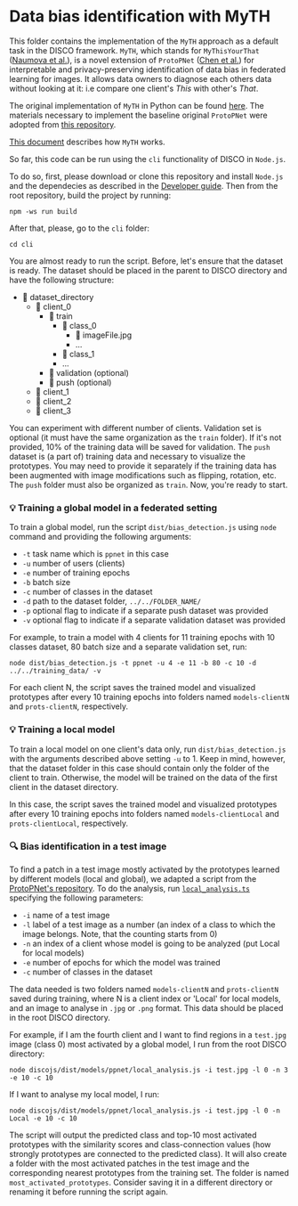 # Data bias identification with MyTH

This folder contains the implementation of the `MyTH` approach as a default task in the DISCO framework. `MyTH`, which stands for `MyThisYourThat` ([Naumova et al.](https://github.com/EPFLiGHT/MyTH)), is a novel extension of `ProtoPNet` ([Chen et al.](https://arxiv.org/abs/1806.10574)) for interpretable and privacy-preserving identification of data bias in federated learning for images. It allows data owners to diagnose each others data without looking at it: i.e compare one client's _This_ with other's _That_.

The original implementation of `MyTH` in Python can be found [here](https://github.com/EPFLiGHT/MyTH).
The materials necessary to implement the baseline original `ProtoPNet` were adopted from [this repository](https://github.com/cfchen-duke/ProtoPNet).

[This document](./MyTH.md) describes how `MyTH` works.

So far, this code can be run using the `cli` functionality of DISCO in `Node.js`. 

To do so, first, please download or clone this repository and install `Node.js` and the dependecies as described in the [Developer guide](../../../../DEV.md). Then from the root repository, build the project by running:
````
npm -ws run build
````
After that, please, go to the `cli` folder:
````
cd cli
````
You are almost ready to run the script. Before, let's ensure that the dataset is ready. The dataset should be placed in the parent to DISCO directory and have the following structure:
- 📁 dataset_directory
  - 📁 client_0
    - 📁 train
      - 📁 class_0
        - 📄 imageFile.jpg
        - ...
      - 📁 class_1 
      - ...
    - 📁 validation (optional)
    - 📁 push (optional)
  - 📁 client_1
  - 📁 client_2
  - 📁 client_3

You can experiment with different number of clients. Validation set is optional (it must have the same organization as the `train` folder). If it's not provided, 10% of the training data will be saved for validation. The `push` dataset is (a part of) training data and necessary to visualize the prototypes. You may need to provide it separately if the training data has been augmented with image modifications such as flipping, rotation, etc. The `push` folder must also be organized as `train`.
Now, you're ready to start.

### 💡 Training a global model in a federated setting

To train a global model, run the script `dist/bias_detection.js` using `node` command and providing the following arguments:

- `-t` task name which is `ppnet` in this case
- `-u` number of users (clients)
- `-e` number of training epochs
- `-b` batch size
- `-c` number of classes in the dataset
- `-d` path to the dataset folder, `../../FOLDER_NAME/`
- `-p` optional flag to indicate if a separate push dataset was provided
- `-v` optional flag to indicate if a separate validation dataset was provided

For example, to train a model with 4 clients for 11 training epochs with 10 classes dataset, 80 batch size and a separate validation set, run:
````
node dist/bias_detection.js -t ppnet -u 4 -e 11 -b 80 -c 10 -d ../../training_data/ -v
`````
For each client N, the script saves the trained model and visualized prototypes after every 10 training epochs into folders named `models-clientN` and `prots-clientN`, respectively.

### 💡 Training a local model

To train a local model on one client's data only, run `dist/bias_detection.js` with the arguments described above setting `-u` to 1. Keep in mind, however, that the dataset folder in this case should contain only the folder of the client to train. Otherwise, the model will be trained on the data of the first client in the dataset directory. 

In this case, the script saves the trained model and visualized prototypes after every 10 training epochs into folders named `models-clientLocal` and `prots-clientLocal`, respectively.

### 🔍 Bias identification in a test image

To find a patch in a test image mostly activated by the prototypes learned by different models (local and global), we adapted a script from the [ProtoPNet's repository](https://github.com/cfchen-duke/ProtoPNet). To do the analysis, run [`local_analysis.ts`](local_analysis.ts) specifying the following parameters:

- `-i` name of a test image
- `-l` label of a test image as a number (an index of a class to which the image belongs. Note, that the counting starts from 0)
- `-n` an index of a client whose model is going to be analyzed (put Local for local models)
- `-e` number of epochs for which the model was trained
- `-c` number of classes in the dataset

The data needed is two folders named `models-clientN` and `prots-clientN` saved during training, where N is a client index or 'Local' for local models, and an image to analyse in `.jpg` or `.png` format. This data should be placed in the root DISCO directory.

For example, if I am the fourth client and I want to find regions in a `test.jpg` image (class 0) most activated by a global model, I run from the root DISCO directory:
`````
node discojs/dist/models/ppnet/local_analysis.js -i test.jpg -l 0 -n 3 -e 10 -c 10
`````
If I want to analyse my local model, I run:
`````
node discojs/dist/models/ppnet/local_analysis.js -i test.jpg -l 0 -n Local -e 10 -c 10
`````
The script will output the predicted class and top-10 most activated prototypes with the similarity scores and class-connection values (how strongly prototypes are connected to the predicted class). It will also create a folder with the most activated patches in the test image and the corresponding nearest prototypes from the training set. The folder is named `most_activated_prototypes`. Consider saving it in a different directory or renaming it before running the script again.